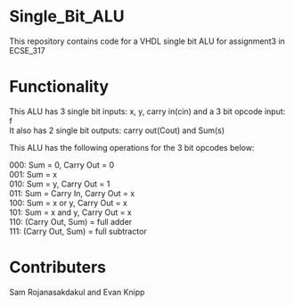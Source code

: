 # Single_Bit_ALU
This repository contains code for a VHDL single bit ALU for assignment3 in ECSE_317

# Functionality
This ALU has 3 single bit inputs: x, y, carry in(cin) and a 3 bit opcode input: f<br>
It also has 2 single bit outputs: carry out(Cout) and Sum(s)

This ALU has the following operations for the 3 bit opcodes below:

000: Sum = 0, Carry Out = 0<br>
001: Sum = x<br>
010: Sum = y, Carry Out = 1<br>
011: Sum = Carry In, Carry Out = x<br>
100: Sum = x or y, Carry Out = x<br>
101: Sum = x and y, Carry Out = x<br>
110: (Carry Out, Sum) = full adder<br>
111: (Carry Out, Sum) = full subtractor<br>

# Contributers
Sam Rojanasakdakul and Evan Knipp
